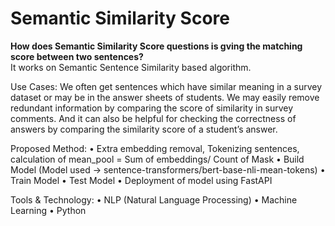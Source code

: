 # Semantic Similarity Score

**How does Semantic Similarity Score questions is gving the matching score between two sentences?**  
It works on Semantic Sentence Similarity based algorithm. 

Use Cases: We often get sentences which have similar meaning in a survey dataset or may be in the answer sheets of students. We may easily remove redundant information by comparing the score of similarity in survey comments. And it can also be helpful for checking the correctness of answers by comparing the similarity score of a student’s answer.

Proposed Method:
•	Extra embedding removal, Tokenizing sentences, calculation of mean_pool = Sum of embeddings/ Count of Mask
•	Build Model (Model used -> sentence-transformers/bert-base-nli-mean-tokens)
•	Train Model	
•	Test Model
•	Deployment of model using FastAPI

Tools & Technology:
•	NLP (Natural Language Processing)
•	Machine Learning
•	Python








